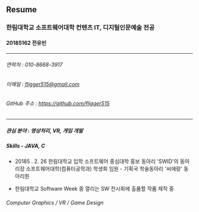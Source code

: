 Resume
---
### 한림대학교 소프트웨어대학 컨텐츠 IT, 디지털인문예술 전공
#### 20185162 전유빈
* * *
###### 연락처 : 010-8668-3917
###### 이메일 : fligger515@gmail.com
###### GitHub 주소 : <https://github.com/fligger515>
* * *
##### 관심 분야 : 영상처리, VR, 게임 개발
##### Skills - JAVA, C

- 20185 . 2. 26 한림대학교 입학
소프트웨어 중심대학 홍보 동아리 'SWID'의 동아리장
소프트웨어대학(컴퓨터공학과) 학생회 임원 - 기획국
학술동아리 '씨애랑' 동아리원
           
- 한림대학교 Software Week 중 열리는 SW 전시회에 출품할 작품 제작 중

###### Computer Graphics / VR / Game Design
